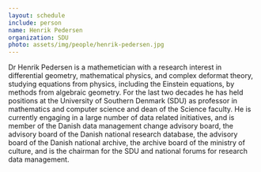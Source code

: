 ```yaml
---
layout: schedule
include: person
name: Henrik Pedersen
organization: SDU
photo: assets/img/people/henrik-pedersen.jpg
---
```


Dr Henrik Pedersen is a mathemetician with a research interest in differential geometry, mathematical physics, 
and complex deformat theory, studying equations from physics, including the Einstein equations, by methods 
from algebraic geometry. For the last two decades he has held positions at the University of Southern Denmark (SDU) 
as professor in mathematics and computer science and dean of the Science faculty. He is currently engaging in 
a large number of data related initiatives, and is member of the Danish data management change advisory board, 
the advisory board of the Danish national research database, the advisory board of the Danish national archive,
the archive board of the ministry of culture, and is the chairman for the SDU and national forums for research data management.

